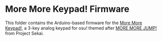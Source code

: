# More More Keypad! Firmware

This folder contains the Arduino-based firmware for the [More More Keypad!](https://github.com/Ace4896/more-more-keypad), a 3-key analog keypad for osu! themed after [MORE MORE JUMP!](https://www.sekaipedia.org/wiki/MORE_MORE_JUMP!) from Project Sekai.
